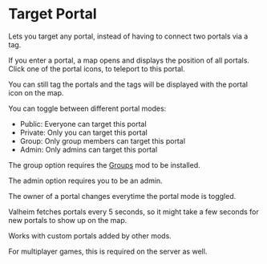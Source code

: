 # Target Portal

Lets you target any portal, instead of having to connect two portals via a tag.

If you enter a portal, a map opens and displays the position of all portals. Click one of the portal icons, to teleport to this portal.

You can still tag the portals and the tags will be displayed with the portal icon on the map.

You can toggle between different portal modes:
- Public: Everyone can target this portal
- Private: Only you can target this portal
- Group: Only group members can target this portal
- Admin: Only admins can target this portal

The group option requires the [Groups](https://valheim.thunderstore.io/package/Smoothbrain/Groups) mod to be installed.

The admin option requires you to be an admin.

The owner of a portal changes everytime the portal mode is toggled.

Valheim fetches portals every 5 seconds, so it might take a few seconds for new portals to show up on the map.

Works with custom portals added by other mods.

For multiplayer games, this is required on the server as well.
